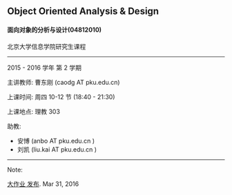 ## Object Oriented Analysis & Design

#### 面向对象的分析与设计(04812010)

北京大学信息学院研究生课程

----

2015 - 2016 学年 第 2 学期


主讲教师: 曹东刚 (caodg AT pku.edu.cn)

上课时间: 周四 10-12 节 (18:40 - 21:30)

上课地点: 理教 303

助教:

- 安博 (anbo AT pku.edu.cn )
- 刘凯 (liu.kai AT pku.edu.cn )

----

Note:
<!--
[作业1 分配结果发布](hw1-pair.md) . Mar 17, 2016
[作业2 发布](hw.md#作业2). Mar 17, 2016
-->

[大作业 发布](hw.md). Mar 31, 2016
